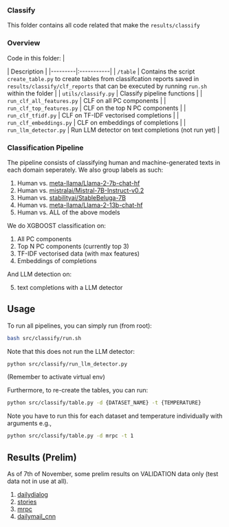 ### Classify
This folder contains all code related that make the `results/classify` 

### Overview
Code in this folder:
| <div style="width:120px"></div>| Description |
|---------|:-----------|
| `/table` | Contains the script `create_table.py` to create tables from classifcation reports saved in `results/classify/clf_reports` that can be executed by running `run.sh` within the folder  |
| `utils/classify.py` | Classify pipeline functions |
| `run_clf_all_features.py` | CLF on all PC components |
| `run_clf_top_features.py` | CLF on the top N PC components |
| `run_clf_tfidf.py` | CLF on TF-IDF vectorised completions |
| `run_clf_embeddings.py` | CLF on embeddings of completions |
| `run_llm_detector.py` | Run LLM detector on text completions (not run yet) |

### Classification Pipeline
The pipeline consists of classifying human and machine-generated texts in each domain seperately. We also group labels as such:
1. Human vs. [meta-llama/Llama-2-7b-chat-hf](https://huggingface.co/meta-llama/Llama-2-13b-chat-hf)
2. Human vs. [mistralai/Mistral-7B-Instruct-v0.2](https://huggingface.co/meta-llama/Llama-2-13b-chat-hf)
3. Human vs. [stabilityai/StableBeluga-7B](https://huggingface.co/stabilityai/StableBeluga-7B)
4. Human vs. [meta-llama/Llama-2-13b-chat-hf](https://huggingface.co/meta-llama/Llama-2-13b-chat-hf)
5. Human vs. ALL of the above models 


We do XGBOOST classification on:
1. All PC components 
2. Top N PC components (currently top 3)
3. TF-IDF vectorised data (with max features) 
4. Embeddings of completions

And LLM detection on:

5. text completions with a LLM detector

## Usage
To run all pipelines, you can simply run (from root):
```bash
bash src/classify/run.sh
```

Note that this does not run the LLM detector: 
```bash
python src/classify/run_llm_detector.py
```
(Remember to activate virtual env)

Furthermore, to re-create the tables, you can run: 
```bash
python src/classify/table.py -d {DATASET_NAME} -t {TEMPERATURE}
```
Note you have to run this for each dataset and temperature individually with arguments e.g., 

```bash
python src/classify/table.py -d mrpc -t 1
```

## Results (Prelim)
As of 7th of November, some prelim results on VALIDATION data only (test data not in use at all).

1. [dailydialog](https://htmlpreview.github.io/?https://github.com/rbroc/echo/blob/main/results/classify/clf_results/clf_reports/dailydialog_temp1/all_results.html)
2. [stories](https://htmlpreview.github.io/?https://github.com/rbroc/echo/blob/main/results/classify/clf_results/clf_reports/stories_temp1/all_results.html)
3. [mrpc](https://htmlpreview.github.io/?https://github.com/rbroc/echo/blob/main/results/classify/clf_results/clf_reports/mrpc_temp1/all_results.html)
4. [dailymail_cnn](https://htmlpreview.github.io/?https://github.com/rbroc/echo/blob/main/results/classify/clf_results/clf_reports/dailymail_cnn_temp1/all_results.html)
